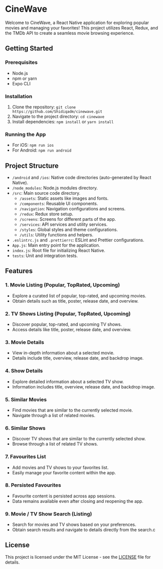 # CineWave

Welcome to CineWave, a React Native application for exploring popular movies and managing your favorites! This project utilizes React, Redux, and the TMDb API to create a seamless movie browsing experience.

## Getting Started

### Prerequisites
- Node.js
- npm or yarn
- Expo CLI

### Installation
1. Clone the repository: `git clone https://github.com/Shidiqadm/cinewave.git`
2. Navigate to the project directory: `cd cinewave`
3. Install dependencies: `npm install` or `yarn install`

### Running the App
- For iOS: `npm run ios`
- For Android: `npm run android`

## Project Structure

- `/android` and `/ios`: Native code directories (auto-generated by React Native).
- `/node_modules`: Node.js modules directory.
- `/src`: Main source code directory.
  - `/assets`: Static assets like images and fonts.
  - `/components`: Reusable UI components.
  - `/navigation`: Navigation configurations and screens.
  - `/redux`: Redux store setup.
  - `/screens`: Screens for different parts of the app.
  - `/services`: API services and utility services.
  - `/styles`: Global styles and theme configurations.
  - `/utils`: Utility functions and helpers.
- `.eslintrc.js` and `.prettierrc`: ESLint and Prettier configurations.
- `App.js`: Main entry point for the application.
- `index.js`: Root file for initializing React Native.
- `tests`: Unit and integration tests.

## Features

### 1. Movie Listing (Popular, TopRated, Upcoming)
   - Explore a curated list of popular, top-rated, and upcoming movies.
   - Obtain details such as title, poster, release date, and overview.

### 2. TV Shows Listing (Popular, TopRated, Upcoming)
   - Discover popular, top-rated, and upcoming TV shows.
   - Access details like title, poster, release date, and overview.

### 3. Movie Details
   - View in-depth information about a selected movie.
   - Details include title, overview, release date, and backdrop image.

### 4. Show Details
   - Explore detailed information about a selected TV show.
   - Information includes title, overview, release date, and backdrop image.

### 5. Similar Movies
   - Find movies that are similar to the currently selected movie.
   - Navigate through a list of related movies.

### 6. Similar Shows
   - Discover TV shows that are similar to the currently selected show.
   - Browse through a list of related TV shows.

### 7. Favourites List
   - Add movies and TV shows to your favorites list.
   - Easily manage your favorite content within the app.

### 8. Persisted Favourites
   - Favourite content is persisted across app sessions.
   - Data remains available even after closing and reopening the app.

### 9. Movie / TV Show Search (Listing)
   - Search for movies and TV shows based on your preferences.
   - Obtain search results and navigate to details directly from the search.c

## License

This project is licensed under the MIT License - see the [LICENSE](LICENSE) file for details.
